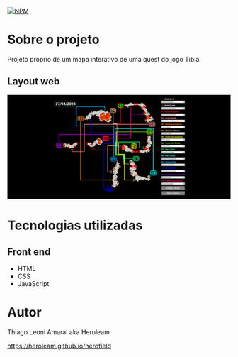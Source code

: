 [![NPM](https://img.shields.io/npm/l/react)](./LICENSE) 

# Sobre o projeto

Projeto próprio de um mapa interativo de uma quest do jogo Tibia.

## Layout web
![Web 1](./src/image/demo.png)

# Tecnologias utilizadas
## Front end
- HTML
- CSS
- JavaScript

# Autor

Thiago Leoni Amaral aka Heroleam

https://heroleam.github.io/herofield